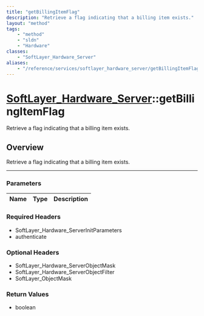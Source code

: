 ```yaml
---
title: "getBillingItemFlag"
description: "Retrieve a flag indicating that a billing item exists."
layout: "method"
tags:
    - "method"
    - "sldn"
    - "Hardware"
classes:
    - "SoftLayer_Hardware_Server"
aliases:
    - "/reference/services/softlayer_hardware_server/getBillingItemFlag"
---
```

# [SoftLayer_Hardware_Server](/reference/services/SoftLayer_Hardware_Server)::getBillingItemFlag


Retrieve a flag indicating that a billing item exists.


## Overview 
Retrieve a flag indicating that a billing item exists.

-----

### Parameters 
|Name | Type | Description |
| --- | --- | --- |


### Required Headers
* SoftLayer_Hardware_ServerInitParameters
* authenticate


### Optional Headers
* SoftLayer_Hardware_ServerObjectMask
* SoftLayer_Hardware_ServerObjectFilter
* SoftLayer_ObjectMask

### Return Values
* boolean




